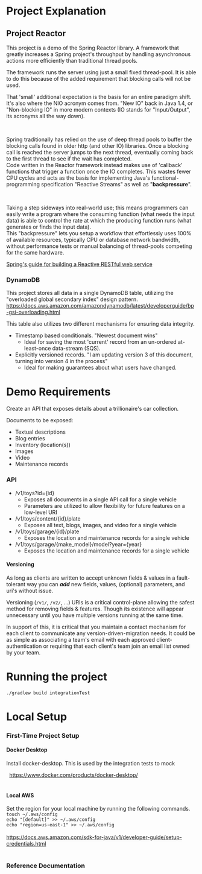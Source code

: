 # Project Explanation
## Project Reactor
This project is a demo of the Spring Reactor library. A framework that greatly 
increases a Spring project's throughput by handling asynchronous actions more 
efficiently than traditional thread pools. 

The framework runs the server using just a small fixed thread-pool. It is 
able to do this because of the added requirement that blocking calls will not
be used.  

That 'small' additional expectation is the basis for an entire paradigm shift. It's also 
where the NIO acronym comes from. "New IO" back in Java 1.4, or "Non-blocking IO"
in more modern contexts (IO stands for "Input/Output", its acronyms all the way down).  

  &nbsp;

Spring traditionally has relied on the use of deep thread pools to buffer the blocking calls
found in older http (and other IO) libraries. Once a blocking call is reached the server 
jumps to the next thread, eventually coming back to the first thread to see if the wait has
completed.  
Code written in the Reactor framework instead makes use of 'callback' functions that trigger a 
function once the IO completes. This wastes fewer CPU cycles and acts as the basis for implementing
Java's functional-programming specification "Reactive Streams" as well as "**backpressure**".

  &nbsp;

Taking a step sideways into real-world use; this means programmers can easily write a program where the
consuming function (what needs the input data) is able to control the rate at
which the producing function runs (what generates or finds the input data).  
This "backpressure" lets you setup a workflow that effortlessly uses 100% of available resources, typically
CPU or database network bandwidth, without performance tests or manual balancing of
thread-pools competing for the same hardware.  

[Spring's guide for building a Reactive RESTful web service](https://spring.io/guides/gs/reactive-rest-service/)

### DynamoDB
This project stores all data in a single DynamoDB table, utilizing the "overloaded global secondary index" design pattern.  
https://docs.aws.amazon.com/amazondynamodb/latest/developerguide/bp-gsi-overloading.html

This table also utilizes two different mechanisms for ensuring data integrity.
- Timestamp based conditionals. "Newest document wins" 
  - Ideal for saving the most 'current' record from an un-ordered at-least-once data-stream (SQS).
- Explicitly versioned records. "I am updating version 3 of this document, turning into version 4 in the process" 
  - Ideal for making guarantees about what users have changed. 

# Demo Requirements
Create an API that exposes details about a trillionaire's car collection.

Documents to be exposed:
- Textual descriptions
- Blog entries
- Inventory (location(s))
- Images
- Video
- Maintenance records

### API

- /v1/toys?id={id}
  - Exposes all documents in a single API call for a single vehicle
  - Parameters are utilized to allow flexibility for future features on a low-level URI
- /v1/toys/content/{id}/plate
  - Exposes all text, blogs, images, and video for a single vehicle
- /v1/toys/garage/{id}/plate
  - Exposes the location and maintenance records for a single vehicle
- /v1/toys/garage/{make_model}/model?year={year}
  - Exposes the location and maintenance records for a single vehicle

#### Versioning
As long as clients are written to accept unknown fields & values in a fault-tolerant way 
you can _**add**_ new fields, values, (optional) parameters, and uri's without issue.

Versioning (`/v1/`, `/v2/`, ...) URIs is a critical control-plane allowing the safest 
method for removing fields & features. Though its existence will appear unnecessary 
until you have multiple versions running at the same time.  

In support of this, it is critical that you maintain a contact mechanism for each client
to communicate any version-driven-migration needs. It could be as simple as associating 
a team's email with each approved client-authentication or requiring that each client's 
team join an email list owned by your team.


# Running the project
`./gradlew build integrationTest`  

# Local Setup
### First-Time Project Setup
#### Docker Desktop
Install docker-desktop. This is used by the integration tests to mock

&nbsp;
https://www.docker.com/products/docker-desktop/
&nbsp;  
&nbsp;

#### Local AWS
Set the region for your local machine by running the following commands.   
`touch ~/.aws/config`  
`echo "[default]" >> ~/.aws/config`  
`echo "region=us-east-1" >> ~/.aws/config`  
&nbsp;  
https://docs.aws.amazon.com/sdk-for-java/v1/developer-guide/setup-credentials.html  
&nbsp;  

### Reference Documentation

